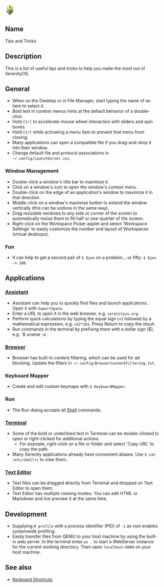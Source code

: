 ![Welcome Icon](../../../../res/icons/32x32/app-welcome.png)

## Name
Tips and Tricks

## Description
This is a list of useful tips and tricks to help you make the most out of SerenityOS.

## General
* When on the Desktop or in File Manager, start typing the name of an item to select it.
* Bold text in context menus hints at the default behavior of a double-click.
* Hold `Ctrl` to accelerate mouse wheel interaction with sliders and spin boxes.
* Hold `Ctrl` while activating a menu item to prevent that menu from closing.
* Many applications can open a compatible file if you drag-and-drop it into their window.
* Change default file and protocol associations in `~/.config/LaunchServer.ini`.

### Window Management
* Double-click a window's title bar to maximize it.
* Click on a window's icon to open the window's context menu.
* Double-click on the edge of an application's window to maximize it in that direction.
* Middle-click on a window's maximize button to extend the window vertically (this can be undone in the same way).
* Drag resizable windows to any side or corner of the screen to automatically resize them to fill half or one-quarter of the screen.
* Right-click on the Workspace Picker applet and select 'Workspace Settings' to easily customize the number and layout of Workspaces (virtual desktops).

### Fun
* It can help to get a second pair of `$ Eyes` on a problem… or fifty: `$ Eyes -n 100`.

## Applications

### [Assistant](help://man/1/Applications/Assistant)
* Assistant can help you to quickly find files and launch applications. Open it with `Super+Space`.
* Enter a URL to open it in the web browser, e.g. `serenityos.org`.
* Perform quick calculations by typing the equal sign (=) followed by a mathematical expression, e.g. `=22*101`. Press Return to copy the result.
* Run commands in the terminal by prefixing them with a dollar sign ($), e.g. `$ uname -a`.

### [Browser](help://man/1/Applications/Browser)
* Browser has built-in content filtering, which can be used for ad blocking. Update the filters in `~/.config/BrowserContentFiltering.txt`.

### Keyboard Mapper
* Create and edit custom keymaps with `$ KeyboardMapper`.

### Run
* The Run dialog accepts all [Shell](help://man/5/Shell) commands.

### [Terminal](help://man/1/Applications/Terminal)
* Some of the bold or underlined text in Terminal can be double-clicked to open or right-clicked for additional actions.
    * For example, right-click on a file or folder and select 'Copy URL' to copy the path.
* Many Serenity applications already have convenient aliases. Use `$ cat /etc/shellrc` to view them.

### [Text Editor](help://man/1/Applications/TextEditor)
* Text files can be dragged directly from Terminal and dropped on Text Editor to open them.
* Text Editor has multiple viewing modes. You can edit HTML or Markdown and live preview it at the same time.

## Development
* Supplying `# profile` with a process identifier (PID) of `-1` as root enables systemwide profiling.
* Easily transfer files from QEMU to your host machine by using the built-in web server. In the terminal enter `ws .` to start a WebServer instance for the current working directory. Then open `localhost:8000` on your host machine.

## See also
* [Keyboard Shortcuts](help://man/7/KeyboardShortcuts)
